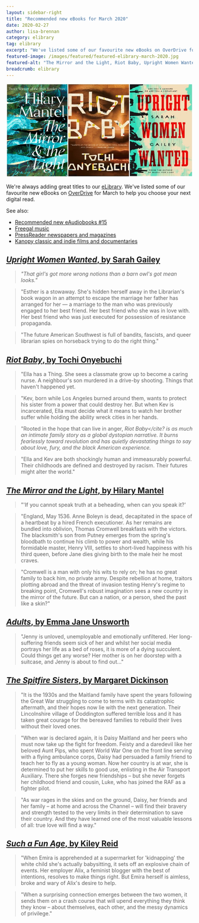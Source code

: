 ```yaml
---
layout: sidebar-right
title: "Recommended new eBooks for March 2020"
date: 2020-02-27
author: lisa-brennan
category: elibrary
tag: elibrary
excerpt: "We've listed some of our favourite new eBooks on OverDrive for March to help you choose your next digital read."
featured-image: /images/featured/featured-elibrary-march-2020.jpg
featured-alt: "The Mirror and the Light, Riot Baby, Upright Women Wanted"
breadcrumb: elibrary
---
```


![The Mirror and the Light, Riot Baby, Upright Women Wanted](/images/featured/featured-elibrary-march-2020.jpg)

We're always adding great titles to our [eLibrary](/elibrary/). We've listed some of our favourite new eBooks on [OverDrive](/elibrary/overdrive/) for March to help you choose your next digital read.

See also:

* [Recommended new eAudiobooks &#x23;15](/new-suggestions/elibrary/new-eaudiobooks-15/)
* [Freegal music](/elibrary/freegal/)
* [PressReader newspapers and magazines](/elibrary/press-reader/)
* [Kanopy classic and indie films and documentaries](/elibrary/kanopy/)

## [<cite>Upright Women Wanted</cite>, by Sarah Gailey](https://suffolklibraries.overdrive.com/media/4705233)

> <em>"That girl's got more wrong notions than a barn owl's got mean looks."</em>

> "Esther is a stowaway. She's hidden herself away in the Librarian's book wagon in an attempt to escape the marriage her father has arranged for her — a marriage to the man who was previously engaged to her best friend. Her best friend who she was in love with. Her best friend who was just executed for possession of resistance propaganda.

> "The future American Southwest is full of bandits, fascists, and queer librarian spies on horseback trying to do the right thing."

## [<cite>Riot Baby</cite>, by Tochi Onyebuchi](https://suffolklibraries.overdrive.com/media/4669508)

> "Ella has a Thing. She sees a classmate grow up to become a caring nurse. A neighbour's son murdered in a drive-by shooting. Things that haven't happened yet.

> "Kev, born while Los Angeles burned around them, wants to protect his sister from a power that could destroy her. But when Kev is incarcerated, Ella must decide what it means to watch her brother suffer while holding the ability wreck cities in her hands.

> "Rooted in the hope that can live in anger, <cite>Riot Baby</cite? is as much an intimate family story as a global dystopian narrative. It burns fearlessly toward revolution and has quietly devastating things to say about love, fury, and the black American experience.

> "Ella and Kev are both shockingly human and immeasurably powerful. Their childhoods are defined and destroyed by racism. Their futures might alter the world."

## [<cite>The Mirror and the Light</cite>, by Hilary Mantel](https://suffolklibraries.overdrive.com/media/4754062)

> "'If you cannot speak truth at a beheading, when can you speak it?'

> "England, May 1536. Anne Boleyn is dead, decapitated in the space of a heartbeat by a hired French executioner. As her remains are bundled into oblivion, Thomas Cromwell breakfasts with the victors. The blacksmith's son from Putney emerges from the spring's bloodbath to continue his climb to power and wealth, while his formidable master, Henry VIII, settles to short-lived happiness with his third queen, before Jane dies giving birth to the male heir he most craves.

> "Cromwell is a man with only his wits to rely on; he has no great family to back him, no private army. Despite rebellion at home, traitors plotting abroad and the threat of invasion testing Henry's regime to breaking point, Cromwell's robust imagination sees a new country in the mirror of the future. But can a nation, or a person, shed the past like a skin?"

## [<cite>Adults</cite>, by Emma Jane Unsworth](https://suffolklibraries.overdrive.com/media/4866886)

> "Jenny is unloved, unemployable and emotionally unfiltered. Her long-suffering friends seem sick of her and whilst her social media portrays her life as a bed of roses, it is more of a dying succulent. Could things get any worse? Her mother is on her doorstep with a suitcase, and Jenny is about to find out..."

## [<cite>The Spitfire Sisters</cite>, by Margaret Dickinson](https://suffolklibraries.overdrive.com/media/4903784)

> "It is the 1930s and the Maitland family have spent the years following the Great War struggling to come to terms with its catastrophic aftermath, and their hopes now lie with the next generation. Their Lincolnshire village of Doddington suffered terrible loss and it has taken great courage for the bereaved families to rebuild their lives without their loved ones.

> "When war is declared again, it is Daisy Maitland and her peers who must now take up the fight for freedom. Feisty and a daredevil like her beloved Aunt Pips, who spent World War One on the front line serving with a flying ambulance corps, Daisy had persuaded a family friend to teach her to fly as a young woman. Now her country is at war, she is determined to put her skills to good use, enlisting in the Air Transport Auxiliary. There she forges new friendships – but she never forgets her childhood friend and cousin, Luke, who has joined the RAF as a fighter pilot.

> "As war rages in the skies and on the ground, Daisy, her friends and her family – at home and across the Channel – will find their bravery and strength tested to the very limits in their determination to save their country. And they have learned one of the most valuable lessons of all: true love will find a way."

## [<cite>Such a Fun Age</cite>, by Kiley Reid](https://suffolklibraries.overdrive.com/media/5202450)

> "When Emira is apprehended at a supermarket for 'kidnapping' the white child she's actually babysitting, it sets off an explosive chain of events. Her employer Alix, a feminist blogger with the best of intentions, resolves to make things right. But Emira herself is aimless, broke and wary of Alix's desire to help.

> "When a surprising connection emerges between the two women, it sends them on a crash course that will upend everything they think they know – about themselves, each other, and the messy dynamics of privilege."
